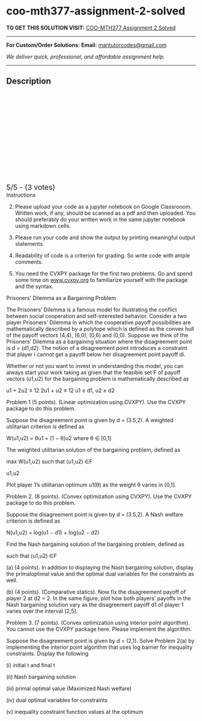 # coo-mth377-assignment-2-solved
**TO GET THIS SOLUTION VISIT:** [COO-MTH377 Assignment 2 Solved](https://mantutor.com/product/coo-mth377-coding-assignment-2-solved/)


---

**For Custom/Order Solutions:** **Email:** mantutorcodes@gmail.com  

*We deliver quick, professional, and affordable assignment help.*

---

<h2>Description</h2>



<div class="kk-star-ratings kksr-auto kksr-align-center kksr-valign-top" data-payload="{&quot;align&quot;:&quot;center&quot;,&quot;id&quot;:&quot;112998&quot;,&quot;slug&quot;:&quot;default&quot;,&quot;valign&quot;:&quot;top&quot;,&quot;ignore&quot;:&quot;&quot;,&quot;reference&quot;:&quot;auto&quot;,&quot;class&quot;:&quot;&quot;,&quot;count&quot;:&quot;3&quot;,&quot;legendonly&quot;:&quot;&quot;,&quot;readonly&quot;:&quot;&quot;,&quot;score&quot;:&quot;5&quot;,&quot;starsonly&quot;:&quot;&quot;,&quot;best&quot;:&quot;5&quot;,&quot;gap&quot;:&quot;4&quot;,&quot;greet&quot;:&quot;Rate this product&quot;,&quot;legend&quot;:&quot;5\/5 - (3 votes)&quot;,&quot;size&quot;:&quot;24&quot;,&quot;title&quot;:&quot;COO-MTH377  Assignment 2 Solved&quot;,&quot;width&quot;:&quot;138&quot;,&quot;_legend&quot;:&quot;{score}\/{best} - ({count} {votes})&quot;,&quot;font_factor&quot;:&quot;1.25&quot;}">

<div class="kksr-stars">

<div class="kksr-stars-inactive">
            <div class="kksr-star" data-star="1" style="padding-right: 4px">


<div class="kksr-icon" style="width: 24px; height: 24px;"></div>
        </div>
            <div class="kksr-star" data-star="2" style="padding-right: 4px">


<div class="kksr-icon" style="width: 24px; height: 24px;"></div>
        </div>
            <div class="kksr-star" data-star="3" style="padding-right: 4px">


<div class="kksr-icon" style="width: 24px; height: 24px;"></div>
        </div>
            <div class="kksr-star" data-star="4" style="padding-right: 4px">


<div class="kksr-icon" style="width: 24px; height: 24px;"></div>
        </div>
            <div class="kksr-star" data-star="5" style="padding-right: 4px">


<div class="kksr-icon" style="width: 24px; height: 24px;"></div>
        </div>
    </div>

<div class="kksr-stars-active" style="width: 138px;">
            <div class="kksr-star" style="padding-right: 4px">


<div class="kksr-icon" style="width: 24px; height: 24px;"></div>
        </div>
            <div class="kksr-star" style="padding-right: 4px">


<div class="kksr-icon" style="width: 24px; height: 24px;"></div>
        </div>
            <div class="kksr-star" style="padding-right: 4px">


<div class="kksr-icon" style="width: 24px; height: 24px;"></div>
        </div>
            <div class="kksr-star" style="padding-right: 4px">


<div class="kksr-icon" style="width: 24px; height: 24px;"></div>
        </div>
            <div class="kksr-star" style="padding-right: 4px">


<div class="kksr-icon" style="width: 24px; height: 24px;"></div>
        </div>
    </div>
</div>


<div class="kksr-legend" style="font-size: 19.2px;">
            5/5 - (3 votes)    </div>
    </div>
Instructions

2. Please upload your code as a jupyter notebook on Google Classrooom. Written work, if any, should be scanned as a pdf and then uploaded. You should preferably do your written work in the same jupyter notebook using markdown cells.

3. Please run your code and show the output by printing meaningful output statements.

4. Readability of code is a criterion for grading. So write code with ample comments.

5. You need the CVXPY package for the first two problems. Go and spend some time on www.cvxpy.org to familiarize yourself with the package and the syntax.

Prisoners’ Dilemma as a Bargaining Problem

The Prisoners’ Dilemma is a famous model for illustrating the conflict between social cooperation and self-interested behavior. Consider a two player Prisoners’ Dilemma in which the cooperative payoff possibilities are mathematically described by a polytope which is defined as the convex hull of the payoff vectors (4,4), (6,0), (0,6) and (0,0). Suppose we think of the Prisoners’ Dilemma as a bargaining situation where the disagreement point is d = (d1,d2). The notion of a disagreement point introduces a constraint that player i cannot get a payoff below her disagreement point payoff di.

Whether or not you want to invest in understanding this model, you can always start your work taking as given that the feasible set F of payoff vectors (u1,u2) for the bargaining problem is mathematically described as

u1 + 2u2 ≤ 12 2u1 + u2 ≤ 12 u1 ≥ d1, u2 ≥ d2

Problem 1 (5 points). (Linear optimization using CVXPY). Use the CVXPY package to do this problem.

Suppose the disagreement point is given by d = (3.5,2). A weighted utilitarian criterion is defined as

W(u1,u2) = θu1 + (1 − θ)u2 where θ ∈ [0,1]

The weighted utilitarian solution of the bargaining problem, defined as

max W(u1,u2) such that (u1,u2) ∈F

u1,u2

Plot player 1’s utilitarian optimum u1(θ) as the weight θ varies in [0,1].

Problem 2. (8 points). (Convex optimization using CVXPY). Use the CVXPY package to do this problem.

Suppose the disagreement point is given by d = (3.5,2). A Nash welfare criterion is defined as

N(u1,u2) = log(u1 − d1) + log(u2 − d2)

Find the Nash bargaining solution of the bargaining problem, defined as

such that (u1,u2) ∈F

(a) (4 points). In addition to displaying the Nash bargaining solution, display the primaloptimal value and the optimal dual variables for the constraints as well.

(b) (4 points). (Comparative statics). Now fix the disagreement payoff of player 2 at d2 = 2. In the same figure, plot how both players’ payoffs in the Nash bargaining solution vary as the disagreement payoff d1 of player 1 varies over the interval [2,5].

Problem 3. (7 points). (Convex optimization using interior point algorithm). You cannot use the CVXPY package here. Please implement the algorithm.

Suppose the disagreement point is given by d = (2,1). Solve Problem 2(a) by implementing the interior point algorithm that uses log barrier for inequality constraints. Display the following

(i) initial t and final t

(ii) Nash bargaining solution

(iii) primal optimal value (Maximized Nash welfare)

(iv) dual optimal variables for constraints

(v) inequality constraint function values at the optimum
